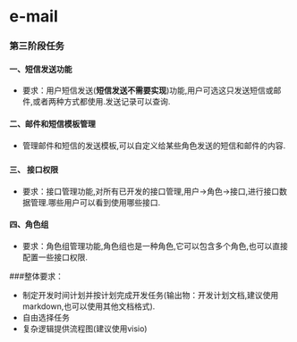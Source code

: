 # e-mail
### 第三阶段任务

#### 一、短信发送功能

- 要求：用户短信发送(**短信发送不需要实现**)功能,用户可选这只发送短信或邮件,或者两种方式都使用.发送记录可以查询.

#### 二、邮件和短信模板管理

- 管理邮件和短信的发送模板,可以自定义给某些角色发送的短信和邮件的内容.


##### 
















#### 三、 接口权限

- 要求：接口管理功能,对所有已开发的接口管理,用户->角色->接口,进行接口数据管理.哪些用户可以看到使用哪些接口.

#### 四、角色组
- 要求：角色组管理功能,角色组也是一种角色,它可以包含多个角色,也可以直接配置一些接口权限.


###整体要求：
- 制定开发时间计划并按计划完成开发任务(输出物：开发计划文档,建议使用markdown,也可以使用其他文档格式).
- 自由选择任务
- 复杂逻辑提供流程图(建议使用visio)
